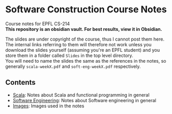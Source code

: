 # Software Construction Course Notes
Course notes for EPFL CS-214  
**This repository is an obsidian vault. For best results, view it in Obsidian.**  

The slides are under copyright of the course, thus I cannot post them here.  
The internal links referring to them will therefore not work unless you download the slides yourself (assuming you're an EPFL student) and you store them in a folder called `Slides` in the top level directory.  
You will need to name the slides the same as the references in the notes, so generally `scala-weekX.pdf` and `soft-eng-weekX.pdf` respectively.

## Contents
- [Scala](./Scala/): Notes about Scala and functional programming in general
- [Software Engineering](<./Software Engineering/>): Notes about Software engineering in general
- [Images](./Images/): Images used in the notes
